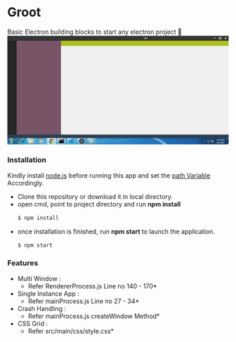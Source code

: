 # Groot
Basic Electron building blocks to start any electron project   :grimacing:
![Project Layout](src/Asset/image/Project_layout.png)


### Installation  
Kindly install [node.js](https://nodejs.org/en/download/) before running this app and set the 
[path Variable](https://stackoverflow.com/questions/27864040/fixing-npm-path-in-windows-8-and-10/27864331) Accordingly.

* Clone this repository or download it in local directory.
* open cmd, point to  project directory and  run **npm install** 
  ```bash
  $ npm install 
  ```
* once installation is finished, run **npm start** to launch the application.
  ```bash
  $ npm start
  ```

### Features
  * Multi Window :
    * Refer RendererProcess.js Line no 140 - 170* 
  * Single Instance App :
    * Refer mainProcess.js Line no 27 - 34* 
  * Crash Handling :
    * Refer mainProcess.js createWindow Method* 
  * CSS Grid  :
    * Refer src/main/css/style.css*
  
